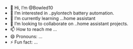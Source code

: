 - 👋 Hi, I’m @Bowled10
- 👀 I’m interested in ..pylontech battery automation.
- 🌱 I’m currently learning ...home assistant
- 💞️ I’m looking to collaborate on ..home assistant projects.
- 📫 How to reach me ...
- 😄 Pronouns: ...
- ⚡ Fun fact: ...

<!---
Bowled10/Bowled10 is a ✨ special ✨ repository because its `README.md` (this file) appears on your GitHub profile.
You can click the Preview link to take a look at your changes.
--->
